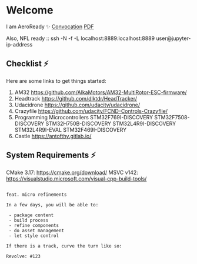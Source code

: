 # Welcome

I am AeroReady ✨
[Convocation](https://youtu.be/OpY1wS1aBok)
[PDF](https://issuu.com/bcit/docs/4488_convo_digital_program_isuu/32)

Also, NFL ready ::
ssh -N -f -L localhost:8889:localhost:8889 user@jupyter-ip-address

## Checklist ⚡

Here are some links to get things started:

1. AM32
    https://github.com/AlkaMotors/AM32-MultiRotor-ESC-firmware/
2. Headtrack
    https://github.com/dlktdr/HeadTracker/
3. Udacidrone
    https://github.com/udacity/udacidrone/
4. Crazyfile
    https://github.com/udacity/FCND-Controls-Crazyflie/
5. Programming Microcontrollers
    STM32F769I-DISCOVERY
    STM32F7508-DISCOVERY
    STM32H750B-DISCOVERY
    STM32L4R9I-DISCOVERY
    STM32L4R9I-EVAL
    STM32F469I-DISCOVERY
6. Castle
    https://antofthy.gitlab.io/

## System Requirements ⚡

CMake 3.17: https://cmake.org/download/
MSVC v142: https://visualstudio.microsoft.com/visual-cpp-build-tools/

```

feat. micro refinements

In a few days, you will be able to:

 - package content
 - build process
 - refine components
 - do asset management
 - let style control

If there is a track, curve the turn like so: 

Revolve: #123

```

